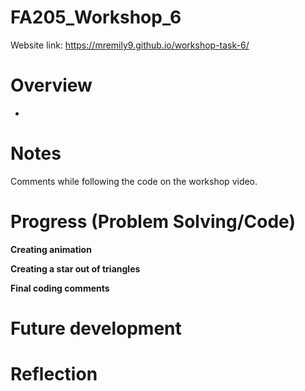 # FA205_Workshop_6

Website link: https://mremily9.github.io/workshop-task-6/


# Overview
- 

  
# Notes

Comments while following the code on the workshop video. 



# Progress (Problem Solving/Code)
**Creating animation**



**Creating a star out of triangles**


**Final coding comments**


# Future development 

# Reflection
